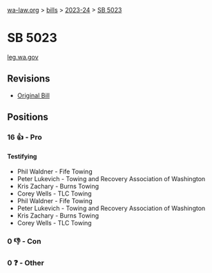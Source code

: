[wa-law.org](/) > [bills](/bills/) > [2023-24](/bills/2023-24) > [SB 5023](/bills/2023-24/sb/5023/)

# SB 5023
[leg.wa.gov](https://app.leg.wa.gov/billsummary?BillNumber=5023&Year=2023&Initiative=false)

## Revisions
* [Original Bill](1/)

## Positions
### 16 👍 - Pro
#### Testifying
* Phil Waldner - Fife Towing
* Peter Lukevich - Towing and Recovery Association of Washington
* Kris Zachary  - Burns Towing
* Corey Wells - TLC Towing
* Phil Waldner - Fife Towing
* Peter Lukevich - Towing and Recovery Association of Washington
* Kris Zachary - Burns Towing
* Corey Wells - TLC Towing

### 0 👎 - Con

### 0 ❓ - Other
